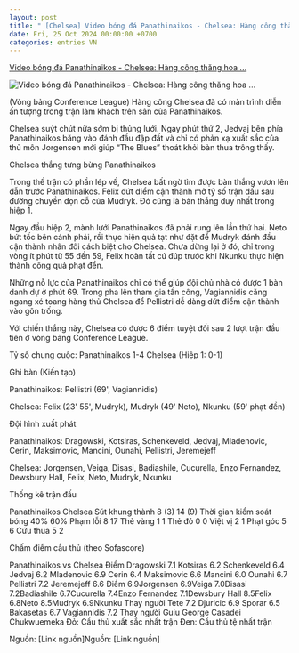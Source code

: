 ```yaml
---
layout: post
title: " [Chelsea] Video bóng đá Panathinaikos - Chelsea: Hàng công thăng hoa ..."
date: Fri, 25 Oct 2024 00:00:00 +0700
categories: entries VN
---
```

[Video bóng đá Panathinaikos - Chelsea: Hàng công thăng hoa ...](https://www.24h.com.vn/bong-da/video-bong-da-panathinaikos-chelsea-hang-cong-thang-hoa-conference-league-c48a1613379.html)

![Video bóng đá Panathinaikos - Chelsea: Hàng công thăng hoa ...](https://icdn.24h.com.vn/upload/4-2024/images/2024-10-25/9-1200-1729795792-103-width1200height628-watermark.jpg)

(Vòng bảng Conference League) Hàng công Chelsea đã có màn trình diễn ấn tượng trong trận làm khách trên sân của Panathinaikos.

Chelsea suýt chút nữa sớm bị thủng lưới. Ngay phút thứ 2, Jedvaj bên phía Panathinaikos băng vào đánh đầu đập đất và chỉ có phản xạ xuất sắc của thủ môn Jorgensen mới giúp “The Blues” thoát khỏi bàn thua trông thấy.

Chelsea thắng tưng bừng Panathinaikos

Trong thế trận có phần lép vế, Chelsea bất ngờ tìm được bàn thắng vươn lên dẫn trước Panathinaikos. Felix dứt điểm cận thành mở tỷ số trận đấu sau đường chuyền dọn cỗ của Mudryk. Đó cũng là bàn thắng duy nhất trong hiệp 1.

Ngay đầu hiệp 2, mành lưới Panathinaikos đã phải rung lên lần thứ hai. Neto bứt tốc bên cánh phải, rồi thực hiện quả tạt như đặt để Mudryk đánh đầu cận thành nhân đôi cách biệt cho Chelsea. Chưa dừng lại ở đó, chỉ trong vòng ít phút từ 55 đến 59, Felix hoàn tất cú đúp trước khi Nkunku thực hiện thành công quả phạt đền.

Những nỗ lực của Panathinaikos chỉ có thể giúp đội chủ nhà có được 1 bàn danh dự ở phút 69. Trong pha lên tham gia tấn công, Vagiannidis căng ngang xé toang hàng thủ Chelsea để Pellistri dễ dàng dứt điểm cận thành vào gôn trống.

Với chiến thắng này, Chelsea có được 6 điểm tuyệt đối sau 2 lượt trận đầu tiên ở vòng bảng Conference League.

Tỷ số chung cuộc: Panathinaikos 1-4 Chelsea (Hiệp 1: 0-1)

Ghi bàn (Kiến tạo)

Panathinaikos: Pellistri (69', Vagiannidis)

Chelsea: Felix (23' 55', Mudryk), Mudryk (49' Neto), Nkunku (59' phạt đền)

Đội hình xuất phát

Panathinaikos: Dragowski, Kotsiras, Schenkeveld, Jedvaj, Mladenovic, Cerin, Maksimovic, Mancini, Ounahi, Pellistri, Jeremejeff

Chelsea: Jorgensen, Veiga, Disasi, Badiashile, Cucurella, Enzo Fernandez, Dewsbury Hall, Felix, Neto, Mudryk, Nkunku

Thống kê trận đấu

Panathinaikos Chelsea Sút khung thành 8 (3) 14 (9) Thời gian kiểm soát bóng 40% 60% Phạm lỗi 8 17 Thẻ vàng 1 1 Thẻ đỏ 0 0 Việt vị 2 1 Phạt góc 5 6 Cứu thua 5 2

Chấm điểm cầu thủ (theo Sofascore)

Panathinaikos vs Chelsea Điểm Dragowski 7.1 Kotsiras 6.2 Schenkeveld 6.4 Jedvaj 6.2 Mladenovic 6.9 Cerin 6.4 Maksimovic 6.6 Mancini 6.0 Ounahi 6.7 Pellistri 7.2 Jeremejeff 6.6 Điểm 6.9Jorgensen 6.9Veiga 7.0Disasi 7.2Badiashile 6.7Cucurella 7.4Enzo Fernandez 7.1Dewsbury Hall 8.5Felix 6.8Neto 8.5Mudryk 6.9Nkunku Thay người Tete 7.2 Djuricic 6.9 Sporar 6.5 Bakasetas 6.7 Vagiannidis 7.2 Thay người Guiu George Casadei Chukwuemeka Đỏ: Cầu thủ xuất sắc nhất trận Đen: Cầu thủ tệ nhất trận

Nguồn: [Link nguồn]Nguồn: [Link nguồn]

